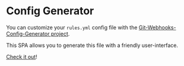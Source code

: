 # Config Generator

You can customize your `rules.yml` config file with the [Git-Webhooks-Config-Generator project](https://github.com/DX-DeveloperExperience/git-webhooks-config-generator).

This SPA allows you to generate this file with a friendly user-interface.

[Check it out](https://dx-developerexperience.github.io/git-webhooks-config-generator/)!
